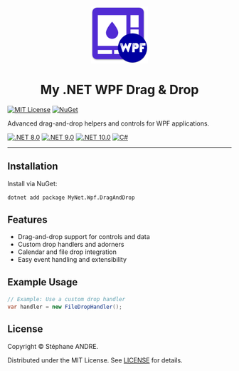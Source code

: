 <div id="top"></div>

<!-- PROJECT INFO -->
<br />
<div align="center">
  <img src="../../assets/MyWpf.png" width="128" alt="MyNetWpf">
</div>

<h1 align="center">My .NET WPF Drag & Drop</h1>

[![MIT License](https://img.shields.io/github/license/sandre58/mynet?style=for-the-badge)](https://github.com/sandre58/mynet/blob/main/LICENSE)
[![NuGet](https://img.shields.io/nuget/v/MyNet.Wpf.DragAndDrop?style=for-the-badge)](https://www.nuget.org/packages/MyNet.Wpf.DragAndDrop)

Advanced drag-and-drop helpers and controls for WPF applications.

[![.NET 8.0](https://img.shields.io/badge/.NET-8.0-purple)](#)
[![.NET 9.0](https://img.shields.io/badge/.NET-9.0-purple)](#)
[![.NET 10.0](https://img.shields.io/badge/.NET-10.0-purple)](#)
[![C#](https://img.shields.io/badge/language-C%23-blue)](#)

---

## Installation

Install via NuGet:

```bash
dotnet add package MyNet.Wpf.DragAndDrop
```

## Features

- Drag-and-drop support for controls and data
- Custom drop handlers and adorners
- Calendar and file drop integration
- Easy event handling and extensibility

## Example Usage

```csharp
// Example: Use a custom drop handler
var handler = new FileDropHandler();
```

## License

Copyright © Stéphane ANDRE.

Distributed under the MIT License. See [LICENSE](../../LICENSE) for details.